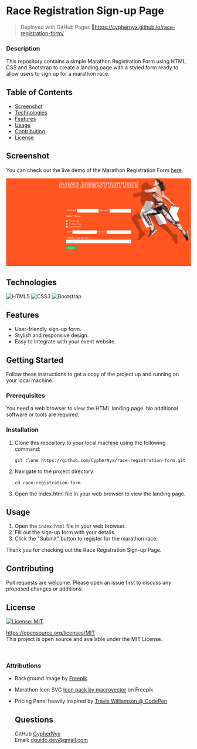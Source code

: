 # Race Registration Sign-up Page
> Deployed with GitHub Pages 🔗https://cyphernyx.github.io/race-registration-form/

### Description

This repository contains a simple Marathon Registration Form using HTML, CSS and Bootstrap to create a landing page with a styled form ready to allow users to sign up for a marathon race.

## Table of Contents

- [Screenshot](#screenshot)
- [Technologies](#technologies)
- [Features](#features)
- [Usage](#usage)
- [Contributing](#contributing)
- [License](#license)

## Screenshot

You can check out the live demo of the Marathon Registration Form [here](https://cyphernyx.github.io/race-registration-form/).

![Marathon Race Sign-up Page](./assets/screencapture-cyphernyx-github-io-race-registration-form-2023-10-31-22_38_15.png)

## Technologies
![HTML5](https://img.shields.io/badge/HTML5-%23E34F26.svg?style=for-the-badge&logo=html5&logoColor=white)
![CSS3](https://img.shields.io/badge/CSS3-%231572B6.svg?style=for-the-badge&logo=css3&logoColor=white)
![Bootstrap](https://img.shields.io/badge/Bootstrap-%23563D7C.svg?style=for-the-badge&logo=bootstrap&logoColor=white)




## Features

- User-friendly sign-up form.
- Stylish and responsive design.
- Easy to integrate with your event website.

## Getting Started

Follow these instructions to get a copy of the project up and running on your local machine.

### Prerequisites

You need a web browser to view the HTML landing page. No additional software or tools are required.

### Installation

1. Clone this repository to your local machine using the following command:

   ```shell
   git clone https://github.com/CypherNyx/race-registration-form.git

2. Navigate to the project directory:

     ```shell
    cd race-registration-form

3. Open the index.html file in your web browser to view the landing page.

## Usage

1. Open the `index.html` file in your web browser.
2. Fill out the sign-up form with your details.
3. Click the "Submit" button to register for the marathon race.

Thank you for checking out the Race Registration Sign-up Page.

## Contributing
Pull requests are welcome. Please open an issue first to discuss any proposed changes or additions.
<br>

## License
[![License: MIT](https://img.shields.io/badge/License-MIT-yellow.svg)](https://opensource.org/licenses/MIT)
  
  https://opensource.org/licenses/MIT <br> 
  This project is open source and available under the MIT License.

<br>

### Attributions

- Background Image by <a href="https://www.freepik.com/free-psd/running-shoes-banner-template_10244684.htm#from_view=detail_serie" target="_blank">Freepik</a>
- Marathon Icon SVG <a href="https://www.freepik.com/free-vector/marathon-runners-isometric-icons-set-running-athletes-sports-equipment-isolated-vector-illustration_58596498.htm#page=2&query=running%20icons&position=15&from_view=search&track=ais" target="_blank">Icon pack by macrovector</a> on Freepik
- Pricing Panel heavily inspired by <a href="https://codepen.io/travisw/pen/EvbKwd" target="_blank">Travis Williamson @ CodePen</a>

  ## Questions
  GitHub [CypherNyx](https://github.com/CypherNyx)<br>
  Email: dguido.dev@gmail.com